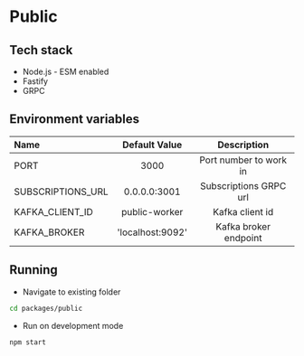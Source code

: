 # Public

## Tech stack

- Node.js - ESM enabled
- Fastify
- GRPC

## Environment variables

| Name              |  Default Value   |      Description       |
| :---------------- | :--------------: | :--------------------: |
| PORT              |       3000       | Port number to work in |
| SUBSCRIPTIONS_URL |   0.0.0.0:3001   | Subscriptions GRPC url |
| KAFKA_CLIENT_ID   |  public-worker   |    Kafka client id     |
| KAFKA_BROKER      | 'localhost:9092' | Kafka broker endpoint  |

## Running

- Navigate to existing folder

```bash
cd packages/public
```

- Run on development mode

```bash
npm start
```
